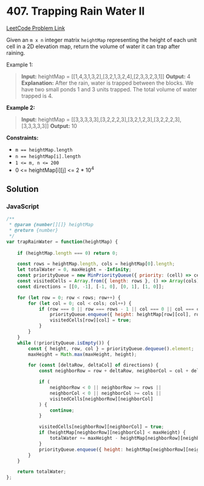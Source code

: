# 407. Trapping Rain Water II

[LeetCode Problem Link](https://leetcode.com/problems/trapping-rain-water-ii/)

Given an `m x n` integer matrix `heightMap` representing the height of each unit cell in a 2D elevation map, return the volume of water it can trap after raining.

Example 1:

>**Input:** heightMap = [[1,4,3,1,3,2],[3,2,1,3,2,4],[2,3,3,2,3,1]]
**Output:** 4
**Explanation:** After the rain, water is trapped between the blocks.
We have two small ponds 1 and 3 units trapped.
The total volume of water trapped is 4.

**Example 2:**

>**Input:** heightMap = [[3,3,3,3,3],[3,2,2,2,3],[3,2,1,2,3],[3,2,2,2,3],[3,3,3,3,3]]
**Output:** 10

**Constraints:**

* `m == heightMap.length`
* `n == heightMap[i].length`
* `1 <= m, n <= 200`
* 0 <= heightMap[i][j] <= 2 * $10^4$

## Solution

### JavaScript

```javaScript
/**
 * @param {number[][]} heightMap
 * @return {number}
 */
var trapRainWater = function(heightMap) {
    
    if (heightMap.length === 0) return 0;

    const rows = heightMap.length, cols = heightMap[0].length;
    let totalWater = 0, maxHeight = -Infinity;
    const priorityQueue = new MinPriorityQueue({ priority: (cell) => cell.height });
    const visitedCells = Array.from({ length: rows }, () => Array(cols).fill(false));
    const directions = [[0, -1], [-1, 0], [0, 1], [1, 0]];

    for (let row = 0; row < rows; row++) {
        for (let col = 0; col < cols; col++) {
            if (row === 0 || row === rows - 1 || col === 0 || col === cols - 1) {
                priorityQueue.enqueue({ height: heightMap[row][col], row, col });
                visitedCells[row][col] = true;
            }
        }
    }
    while (!priorityQueue.isEmpty()) {
        const { height, row, col } = priorityQueue.dequeue().element;
        maxHeight = Math.max(maxHeight, height);

        for (const [deltaRow, deltaCol] of directions) {
            const neighborRow = row + deltaRow, neighborCol = col + deltaCol;

            if (
                neighborRow < 0 || neighborRow >= rows || 
                neighborCol < 0 || neighborCol >= cols || 
                visitedCells[neighborRow][neighborCol]
            ) {
                continue;
            }

            visitedCells[neighborRow][neighborCol] = true;
            if (heightMap[neighborRow][neighborCol] < maxHeight) {
                totalWater += maxHeight - heightMap[neighborRow][neighborCol];
            }
            priorityQueue.enqueue({ height: heightMap[neighborRow][neighborCol], row: neighborRow, col: neighborCol });
        }
    }

    return totalWater;
};
```
